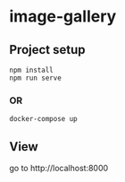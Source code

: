 # image-gallery

## Project setup
```
npm install
npm run serve
```

### OR 

```
docker-compose up
```

## View

go to http://localhost:8000